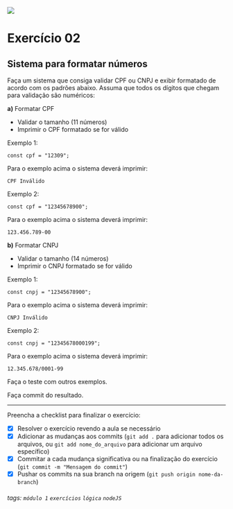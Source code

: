 ![](https://i.imgur.com/xG74tOh.png)

# Exercício 02

## Sistema para formatar números

Faça um sistema que consiga validar CPF ou CNPJ e exibir formatado de acordo com os padrões abaixo. Assuma que todos os dígitos que chegam para validação são numéricos:

**a)** Formatar CPF

-   Validar o tamanho (11 números)
-   Imprimir o CPF formatado se for válido

Exemplo 1:

```javascript=
const cpf = "12309";
```

Para o exemplo acima o sistema deverá imprimir:

```
CPF Inválido
```

Exemplo 2:

```javascript=
const cpf = "12345678900";
```

Para o exemplo acima o sistema deverá imprimir:

```
123.456.789-00
```

**b)** Formatar CNPJ

-   Validar o tamanho (14 números)
-   Imprimir o CNPJ formatado se for válido

Exemplo 1:

```javascript=
const cnpj = "12345678900";
```

Para o exemplo acima o sistema deverá imprimir:

```
CNPJ Inválido
```

Exemplo 2:

```javascript=
const cnpj = "12345678000199";
```

Para o exemplo acima o sistema deverá imprimir:

```
12.345.678/0001-99
```

Faça o teste com outros exemplos.

Faça commit do resultado.

---

Preencha a checklist para finalizar o exercício:

-   [x] Resolver o exercício revendo a aula se necessário
-   [x] Adicionar as mudanças aos commits (`git add .` para adicionar todos os arquivos, ou `git add nome_do_arquivo` para adicionar um arquivo específico)
-   [x] Commitar a cada mudança significativa ou na finalização do exercício (`git commit -m "Mensagem do commit"`)
-   [x] Pushar os commits na sua branch na origem (`git push origin nome-da-branch`)

###### tags: `módulo 1` `exercícios` `lógica` `nodeJS`
